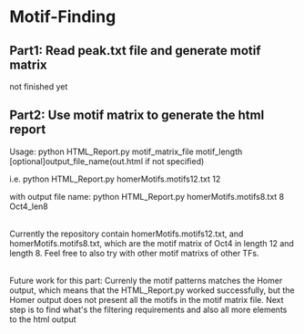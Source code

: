 # Motif-Finding

## Part1: Read peak.txt file and generate motif matrix
not finished yet

## Part2: Use motif matrix to generate the html report
Usage: python HTML_Report.py motif_matrix_file motif_length [optional]output_file_name(out.html if not specified)

i.e. python HTML_Report.py homerMotifs.motifs12.txt 12

with output file name: python HTML_Report.py homerMotifs.motifs8.txt 8 Oct4_len8
<br/><br/>

Currently the repository contain homerMotifs.motifs12.txt, and homerMotifs.motifs8.txt, which are the motif matrix of Oct4 in length 12 and length 8. Feel free to also try with other motif matrixs of other TFs.
<br/><br/>

Future work for this part: Currenly the motif patterns matches the Homer output, which means that the HTML_Report.py worked successfully, but the Homer output does not present all the motifs in the motif matrix file. Next step is to find what's the filtering requirements and also all more elements to the html output
